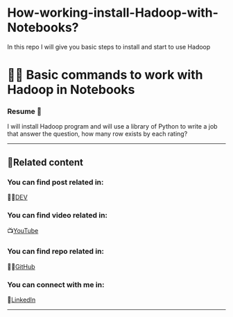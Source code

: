 # How-working-install-Hadoop-with-Notebooks?
In this repo I will give you basic steps to install and start to use Hadoop

# 🐘📝 Basic commands to work with Hadoop in Notebooks 

### Resume 🧾

I will install Hadoop program and will use a library of Python to write a job that answer the question, how many row exists by each rating?

---
## 🔗Related content 
### You can find post related in: 
👨‍💻[DEV](https://) 

### You can find video related in:
📺[YouTube](https://youtu.be/tiF05Nh-zn8) 

### You can find repo related in:
🐱‍🏍[GitHub](https://github.com/xlmriosx/How-working-install-Hadoop-with-Notebooks) 

### You can connect with me in:
🧬[LinkedIn](https://www.linkedin.com/in/xlmriosx/) 

--- 

